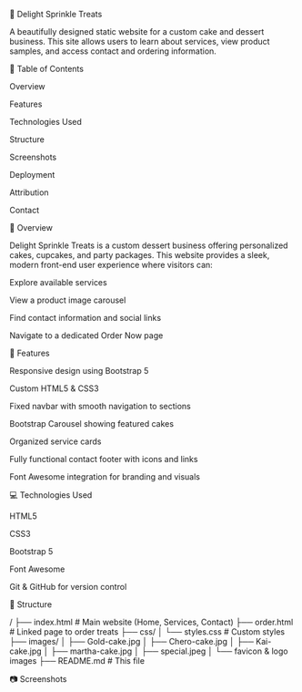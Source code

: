 🍰 Delight Sprinkle Treats

A beautifully designed static website for a custom cake and dessert business. This site allows users to learn about services, view product samples, and access contact and ordering information.

📄 Table of Contents

Overview

Features

Technologies Used

Structure

Screenshots

Deployment

Attribution

Contact

🌽 Overview

Delight Sprinkle Treats is a custom dessert business offering personalized cakes, cupcakes, and party packages. This website provides a sleek, modern front-end user experience where visitors can:

Explore available services

View a product image carousel

Find contact information and social links

Navigate to a dedicated Order Now page

🌟 Features

Responsive design using Bootstrap 5

Custom HTML5 & CSS3

Fixed navbar with smooth navigation to sections

Bootstrap Carousel showing featured cakes

Organized service cards

Fully functional contact footer with icons and links

Font Awesome integration for branding and visuals

💻 Technologies Used

HTML5

CSS3

Bootstrap 5

Font Awesome

Git & GitHub for version control

📁 Structure

/
├── index.html            # Main website (Home, Services, Contact)
├── order.html            # Linked page to order treats
├── css/
│   └── styles.css        # Custom styles
├── images/
│   ├── Gold-cake.jpg
│   ├── Chero-cake.jpg
│   ├── Kai-cake.jpg
│   ├── martha-cake.jpg
│   ├── special.jpeg
│   └── favicon & logo images
├── README.md             # This file

📷 Screenshots

